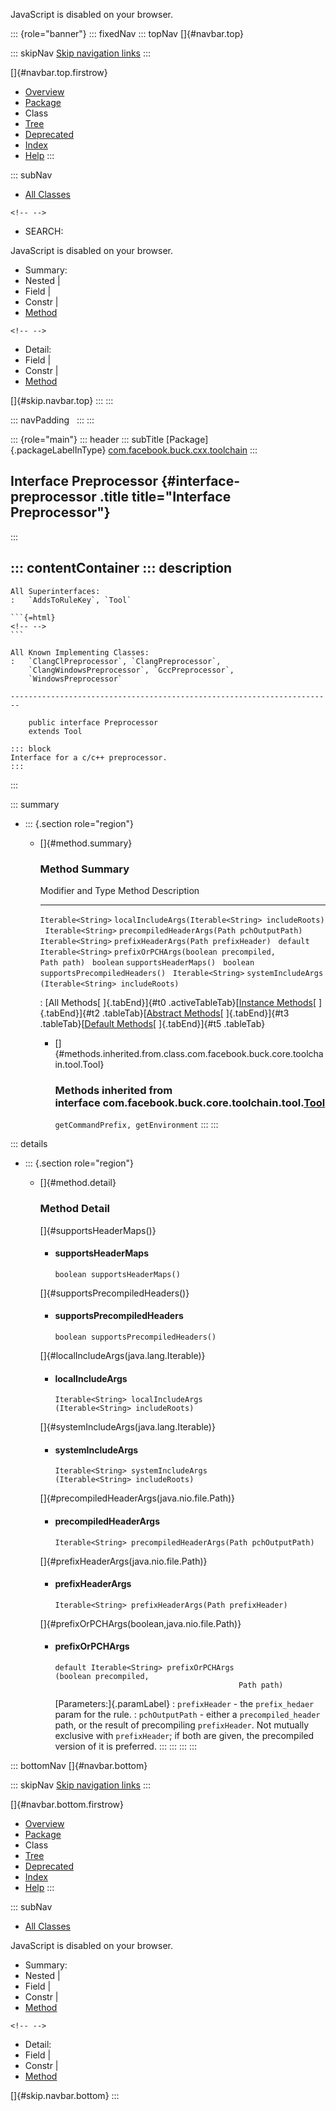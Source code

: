 <div>

JavaScript is disabled on your browser.

</div>

::: {role="banner"}
::: fixedNav
::: topNav
[]{#navbar.top}

::: skipNav
[Skip navigation links](#skip.navbar.top "Skip navigation links")
:::

[]{#navbar.top.firstrow}

-   [Overview](../../../../../index.html)
-   [Package](package-summary.html)
-   Class
-   [Tree](package-tree.html)
-   [Deprecated](../../../../../deprecated-list.html)
-   [Index](../../../../../index-all.html)
-   [Help](../../../../../help-doc.html)
:::

::: subNav
-   [All Classes](../../../../../allclasses.html)

```{=html}
<!-- -->
```
-   SEARCH:

<div>

<div>

JavaScript is disabled on your browser.

</div>

</div>

<div>

-   Summary: 
-   Nested \| 
-   Field \| 
-   Constr \| 
-   [Method](#method.summary)

```{=html}
<!-- -->
```
-   Detail: 
-   Field \| 
-   Constr \| 
-   [Method](#method.detail)

</div>

[]{#skip.navbar.top}
:::
:::

::: navPadding
 
:::
:::

::: {role="main"}
::: header
::: subTitle
[Package]{.packageLabelInType} [com.facebook.buck.cxx.toolchain](package-summary.html)
:::

## Interface Preprocessor {#interface-preprocessor .title title="Interface Preprocessor"}
:::

::: contentContainer
::: description
-   

    All Superinterfaces:
    :   `AddsToRuleKey`, `Tool`

    ```{=html}
    <!-- -->
    ```

    All Known Implementing Classes:
    :   `ClangClPreprocessor`, `ClangPreprocessor`,
        `ClangWindowsPreprocessor`, `GccPreprocessor`,
        `WindowsPreprocessor`

    ------------------------------------------------------------------------

        public interface Preprocessor
        extends Tool

    ::: block
    Interface for a c/c++ preprocessor.
    :::
:::

::: summary
-   ::: {.section role="region"}
    -   []{#method.summary}

        ### Method Summary

          Modifier and Type            Method                                                             Description
          ---------------------------- ------------------------------------------------------------------ -------------
          `Iterable<String>`           `localIncludeArgs​(Iterable<String> includeRoots)`                   
          `Iterable<String>`           `precompiledHeaderArgs​(Path pchOutputPath)`                         
          `Iterable<String>`           `prefixHeaderArgs​(Path prefixHeader)`                               
          `default Iterable<String>`   `prefixOrPCHArgs​(boolean precompiled,                Path path)`    
          `boolean`                    `supportsHeaderMaps()`                                              
          `boolean`                    `supportsPrecompiledHeaders()`                                      
          `Iterable<String>`           `systemIncludeArgs​(Iterable<String> includeRoots)`                  

          : [All Methods[ ]{.tabEnd}]{#t0 .activeTableTab}[[Instance
          Methods](javascript:show(2);)[ ]{.tabEnd}]{#t2
          .tableTab}[[Abstract
          Methods](javascript:show(4);)[ ]{.tabEnd}]{#t3
          .tableTab}[[Default
          Methods](javascript:show(16);)[ ]{.tabEnd}]{#t5 .tableTab}

        -   []{#methods.inherited.from.class.com.facebook.buck.core.toolchain.tool.Tool}

            ### Methods inherited from interface com.facebook.buck.core.toolchain.tool.[Tool](../../core/toolchain/tool/Tool.html "interface in com.facebook.buck.core.toolchain.tool")

            `getCommandPrefix, getEnvironment`
    :::
:::

::: details
-   ::: {.section role="region"}
    -   []{#method.detail}

        ### Method Detail

        []{#supportsHeaderMaps()}

        -   #### supportsHeaderMaps

            ``` methodSignature
            boolean supportsHeaderMaps()
            ```

        []{#supportsPrecompiledHeaders()}

        -   #### supportsPrecompiledHeaders

            ``` methodSignature
            boolean supportsPrecompiledHeaders()
            ```

        []{#localIncludeArgs(java.lang.Iterable)}

        -   #### localIncludeArgs

            ``` methodSignature
            Iterable<String> localIncludeArgs​(Iterable<String> includeRoots)
            ```

        []{#systemIncludeArgs(java.lang.Iterable)}

        -   #### systemIncludeArgs

            ``` methodSignature
            Iterable<String> systemIncludeArgs​(Iterable<String> includeRoots)
            ```

        []{#precompiledHeaderArgs(java.nio.file.Path)}

        -   #### precompiledHeaderArgs

            ``` methodSignature
            Iterable<String> precompiledHeaderArgs​(Path pchOutputPath)
            ```

        []{#prefixHeaderArgs(java.nio.file.Path)}

        -   #### prefixHeaderArgs

            ``` methodSignature
            Iterable<String> prefixHeaderArgs​(Path prefixHeader)
            ```

        []{#prefixOrPCHArgs(boolean,java.nio.file.Path)}

        -   #### prefixOrPCHArgs

            ``` methodSignature
            default Iterable<String> prefixOrPCHArgs​(boolean precompiled,
                                                     Path path)
            ```

            [Parameters:]{.paramLabel}
            :   `prefixHeader` - the `prefix_hedaer` param for the rule.
            :   `pchOutputPath` - either a `precompiled_header` path, or
                the result of precompiling `prefixHeader`. Not mutually
                exclusive with `prefixHeader`; if both are given, the
                precompiled version of it is preferred.
    :::
:::
:::
:::

::: bottomNav
[]{#navbar.bottom}

::: skipNav
[Skip navigation links](#skip.navbar.bottom "Skip navigation links")
:::

[]{#navbar.bottom.firstrow}

-   [Overview](../../../../../index.html)
-   [Package](package-summary.html)
-   Class
-   [Tree](package-tree.html)
-   [Deprecated](../../../../../deprecated-list.html)
-   [Index](../../../../../index-all.html)
-   [Help](../../../../../help-doc.html)
:::

::: subNav
-   [All Classes](../../../../../allclasses.html)

<div>

<div>

JavaScript is disabled on your browser.

</div>

</div>

<div>

-   Summary: 
-   Nested \| 
-   Field \| 
-   Constr \| 
-   [Method](#method.summary)

```{=html}
<!-- -->
```
-   Detail: 
-   Field \| 
-   Constr \| 
-   [Method](#method.detail)

</div>

[]{#skip.navbar.bottom}
:::

